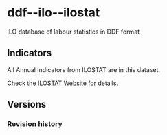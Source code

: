 # ddf--ilo--ilostat

ILO database of labour statistics in DDF format

## Indicators

All Annual Indicators from ILOSTAT are in this dataset.

Check the [ILOSTAT Website][1] for details.

[1]: http://www.ilo.org/ilostat/

## Versions

### Revision history
